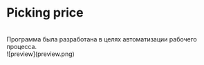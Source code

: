 # Picking price
</br>
Программа была разработана в целях автоматизации рабочего процесса.
</br>
![preview](preview.png)
